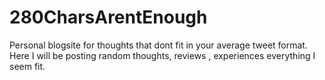 # 280CharsArentEnough

Personal blogsite for thoughts that dont fit in your average tweet format.
Here I will be posting random thoughts, reviews , experiences everything I seem fit.

